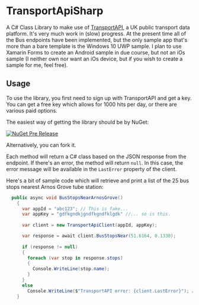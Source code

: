 # TransportApiSharp
A C# Class Library to make use of [TransportAPI](http://www.transportapi.com), a UK public transport data platform. It's very much work in (slow) progress. At the present time all of the Bus endpoints have been implemented, but the only sample app that's more than a bare template is the Windows 10 UWP sample. I plan to use Xamarin Forms to create an Android sample in due course, but not an iOs sample (I neither own nor want an iOs device, but if you wish to create a sample for me, feel free).

## Usage
To use the library, you first need to sign up with TransportAPI and get a key. You can get a free key which allows for 1000 hits per day, or there are various paid options. 

The easiest way of getting the library should be by NuGet:

[![NuGet Pre Release](https://img.shields.io/nuget/vpre/TransportApiSharp.svg)](https://www.nuget.org/packages/TransportApiSharp/)

Alternatively, you can fork it.

Each method will return a C# class based on the JSON response from the endpoint. If there's an error, the method will return `null`. In this case, the error message will be available in the `LastError` property of the client.

Here's a bit of sample code which will retrieve and print a list of the 25 bus stops nearest Arnos Grove tube station:

```C#
  public async void BusStopsNearArnosGrove()
    {
      var appId = "abc123"; // This is fake...
      var appKey = "gdfkgndkjgndfkgndfklgdk" //... so is this.
            
      var client = new TransportApiClient(appId, appKey);

      var response = await client.BusStopsNear(51.6164, 0.1330);
      
      if (response != null)
      {
        foreach (var stop in response.stops)
        {
          Console.WriteLine(stop.name);
        }
      }
      else
        Console.WriteLine($"TransportAPI error: {client.LastError}"); // C# 6.0 string interpolation!
    }
```



  
